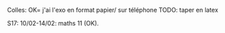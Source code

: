 Colles:
OK= j'ai l'exo en format papier/ sur téléphone
TODO: taper en latex


S17: 10/02-14/02: maths 11  (OK).

